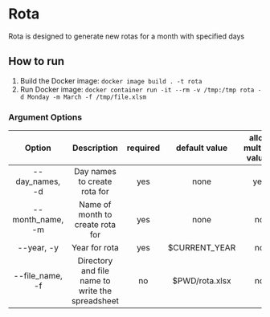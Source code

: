 # Rota
Rota is designed to generate new rotas for a month with specified days 

## How to run
1. Build the Docker image: `docker image build . -t rota`
2. Run Docker image: `docker container run -it --rm -v /tmp:/tmp rota -d Monday -m March -f /tmp/file.xlsm`
### Argument Options  
| Option | Description | required | default value | allow multiple values | Example |
|:------:|:-----------:|:--------:|:-------:|:---------------------:|:-------:|
|--day_names, -d  | Day names to create rota for                             | yes |  none          | yes | Tuesday |
|--month_name, -m | Name of month to create rota for                         | yes |  none          | no  | February |
|--year, -y       | Year for rota                                            | yes | $CURRENT_YEAR  | no  |   2019 |
|--file_name, -f  | Directory and file name to write the spreadsheet         | no  | $PWD/rota.xlsx | no  | /tmp/rota.xlsx |

